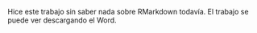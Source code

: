 Hice este trabajo sin saber nada sobre RMarkdown todavía. El trabajo se puede ver descargando el Word.

